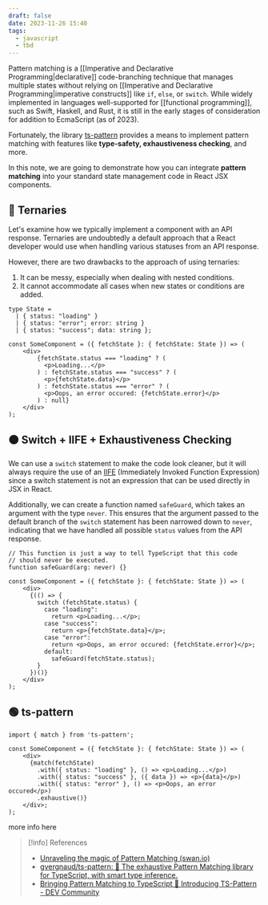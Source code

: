```yaml
---
draft: false
date: 2023-11-26 15:40
tags:
  - javascript
  - tbd
---
```


Pattern matching is a [[Imperative and Declarative Programming|declarative]] code-branching technique that manages multiple states without relying on [[Imperative and Declarative Programming|imperative constructs]] like `if`, `else`, or `switch`. While widely implemented in languages well-supported for [[functional programming]], such as Swift, Haskell, and Rust, it is still in the early stages of consideration for addition to EcmaScript (as of 2023). 

Fortunately, the library [ts-pattern](https://github.com/gvergnaud/ts-pattern) provides a means to implement pattern matching with features like **type-safety, exhaustiveness checking**, and more. 

In this note, we are going to demonstrate how you can integrate **pattern matching** into your standard state management code in React JSX components.

## 🔴 Ternaries

Let's examine how we typically implement a component with an API response. Ternaries are undoubtedly a default approach that a React developer would use when handling various statuses from an API response. 

However, there are two drawbacks to the approach of using ternaries:
1. It can be messy, especially when dealing with nested conditions.
2. It cannot accommodate all cases when new states or conditions are added.

```tsx
type State =
  | { status: "loading" }
  | { status: "error"; error: string }
  | { status: "success"; data: string };

const SomeComponent = ({ fetchState }: { fetchState: State }) => (
	<div>
		{fetchState.status === "loading" ? (
		  <p>Loading...</p>
		) : fetchState.status === "success" ? (
		  <p>{fetchState.data}</p>
		) : fetchState.status === "error" ? (
		  <p>Oops, an error occured: {fetchState.error}</p>
		) : null}
	</div>
);
```

## 🟠 Switch + IIFE +  Exhaustiveness Checking
We can use a `switch` statement to make the code look cleaner, but it will always require the use of an [IIFE](https://developer.mozilla.org/en-US/docs/Glossary/IIFE) (Immediately Invoked Function Expression) since a switch statement is not an expression that can be used directly in JSX in React.

Additionally, we can create a function named `safeGuard`, which takes an argument with the type `never`. This ensures that the argument passed to the default branch of the `switch` statement has been narrowed down to `never`, indicating that we have handled all possible `status` values from the API response.

```tsx {3,15,16}
// This function is just a way to tell TypeScript that this code
// should never be executed.
function safeGuard(arg: never) {}

const SomeComponent = ({ fetchState }: { fetchState: State }) => (
	<div>
	  {(() => {
	    switch (fetchState.status) {
	      case "loading":
	        return <p>Loading...</p>;
	      case "success":
	        return <p>{fetchState.data}</p>;
	      case "error":
	        return <p>Oops, an error occured: {fetchState.error}</p>;
	      default:
	        safeGuard(fetchState.status);
	    }
	  })()}
	</div>
);
```

## 🟢 ts-pattern


```tsx
import { match } from 'ts-pattern';

const SomeComponent = ({ fetchState }: { fetchState: State }) => (
	<div>
	  {match(fetchState)
	    .with({ status: "loading" }, () => <p>Loading...</p>)
	    .with({ status: "success" }, ({ data }) => <p>{data}</p>)
	    .with({ status: "error" }, () => <p>Oops, an error occured</p>)
	    .exhaustive()}
	</div>;
);
```

more info here



> [!info] References
> - [Unraveling the magic of Pattern Matching (swan.io)](https://www.swan.io/blog-posts/unraveling-the-magic-of-pattern-matching)
> - [gvergnaud/ts-pattern: 🎨 The exhaustive Pattern Matching library for TypeScript, with smart type inference.](https://github.com/gvergnaud/ts-pattern)
> - [Bringing Pattern Matching to TypeScript 🎨 Introducing TS-Pattern - DEV Community](https://dev.to/gvergnaud/bringing-pattern-matching-to-typescript-introducing-ts-pattern-v3-0-o1k) 

